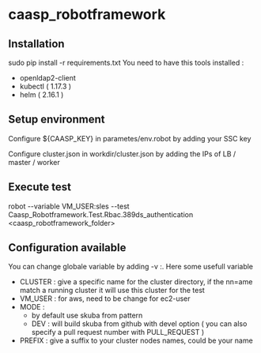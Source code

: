 # caasp_robotframework

## Installation

sudo pip install -r requirements.txt
You need to have this tools installed : 
- openldap2-client
- kubectl ( 1.17.3 )
- helm ( 2.16.1 )

## Setup environment
Configure ${CAASP_KEY} in parametes/env.robot by adding your SSC key

Configure cluster.json in workdir/cluster.json by adding the IPs of LB / master / worker

## Execute test

robot --variable VM_USER:sles --test Caasp_Robotframework.Test.Rbac.389ds_authentication  <caasp_robotframework_folder>

## Configuration available

You can change globale variable by adding -v <variablename>:<new value>. Here some usefull variable

- CLUSTER : give a specific name for the cluster directory, if the nn=ame match a running cluster it will use this cluster for the test
- VM_USER : for aws, need to be change for ec2-user
- MODE : 
    - by default use skuba from pattern
    - DEV : will build skuba from github with devel option ( you can also specify a pull request number with PULL_REQUEST )
- PREFIX : give a suffix to your cluster nodes names, could be your name 
